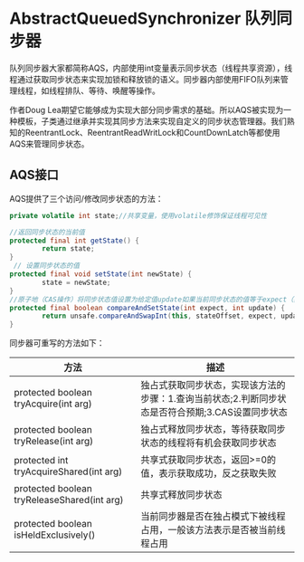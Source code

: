 # AbstractQueuedSynchronizer 队列同步器
队列同步器大家都简称AQS，内部使用int变量表示同步状态（线程共享资源），线程通过获取同步状态来实现加锁和释放锁的语义。同步器内部使用FIFO队列来管理线程，如线程排队、等待、唤醒等操作。

作者Doug Lea期望它能够成为实现大部分同步需求的基础。所以AQS被实现为一种模板，子类通过继承并实现其同步方法来实现自定义的同步状态管理器。我们熟知的ReentrantLock、ReentrantReadWritLock和CountDownLatch等都使用AQS来管理同步状态。

## AQS接口
AQS提供了三个访问/修改同步状态的方法：
```java
private volatile int state;//共享变量，使用volatile修饰保证线程可见性

//返回同步状态的当前值
protected final int getState() {  
        return state;
}
 // 设置同步状态的值
protected final void setState(int newState) { 
        state = newState;
}
//原子地（CAS操作）将同步状态值设置为给定值update如果当前同步状态的值等于expect（期望值）
protected final boolean compareAndSetState(int expect, int update) {
        return unsafe.compareAndSwapInt(this, stateOffset, expect, update);
}
```

同步器可重写的方法如下：

方法 | 描述 |
---------|----------
 protected boolean tryAcquire(int arg) | 独占式获取同步状态，实现该方法的步骤：1.查询当前状态;2.判断同步状态是否符合预期;3.CAS设置同步状态
 protected boolean tryRelease(int arg) | 独占式释放同步状态，等待获取同步状态的线程将有机会获取同步状态
 protected int tryAcquireShared(int arg) | 共享式获取同步状态，返回>=0的值，表示获取成功，反之获取失败
 protected boolean tryReleaseShared(int arg) | 共享式释放同步状态
 protected boolean isHeldExclusively() | 当前同步器是否在独占模式下被线程占用，一般该方法表示是否被当前线程占用

